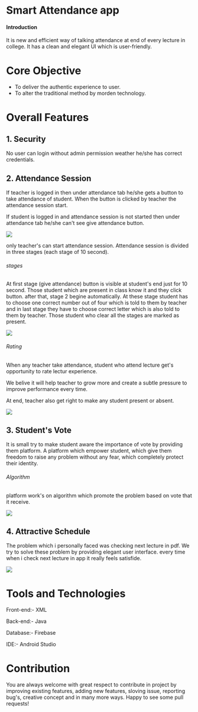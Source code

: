 # Smart Attendance app
#### Introduction
It is new and efficient way of talking attendance at end of every lecture in college.
It has a clean and elegant UI which is user-friendly.
# Core Objective
- To deliver the authentic experience to user.
- To alter the traditional method by morden technology.

# Overall Features
## 1. Security
No user can login without admin permission weather he/she has correct credentials.



## 2. Attendance Session 
If teacher is logged in then under attendance tab he/she gets a button to take attendance of student. When the button is clicked by teacher the attendance session start.

If student is logged in and attendance session is not started then under attendance tab he/she can't see give attendance button.

![](images/screen_shot_1.png)

only teacher's can start attendance session.  Attendance session is divided in three stages (each stage of 10 second).
###### stages
At first stage (give attendance) button is visible at student's end just for 10 second. Those student which are present in class know it and they click button.
after that, stage 2 begine automatically. At these stage student has to choose one correct number out of four which is told to them by teacher and in last stage they have to choose correct letter which is also told to them by teacher. Those student who clear all the stages are marked as present.

![](images/screen_shot_3.png)

###### Rating
When any teacher take attendance, student who attend lecture get's opportunity to  rate lectur experience. 

We belive it will help teacher to grow more and create a subtle pressure to improve performance every time.
  
At end, teacher also get right to make any student present or absent. 


![](images/screen_shot_4.png)


## 3. Student's Vote
It is small try to make student aware the importance of vote by  providing them platform. 
A platform which empower student, which give them freedom to raise any problem without any fear, which completely protect their identity.
###### Algorithm
platform work's on algorithm which promote the problem based on vote that it receive. 

![](images/screen_shot_5.png)

## 4. Attractive Schedule
The problem which i personally faced was checking next lecture in pdf. We try to solve these problem by providing elegant user interface.
every time when i check next lecture in app it really feels satisfide.

![](images/screen_shot_6.png)

# Tools and Technologies
Front-end:- XML


Back-end:- Java


Database:- Firebase


IDE:- Android Studio

# Contribution
You are always welcome with great respect to contribute in project by improving existing features, adding new features, sloving issue, reporting bug's, creative concept and in many more ways. Happy to see some pull requests!

